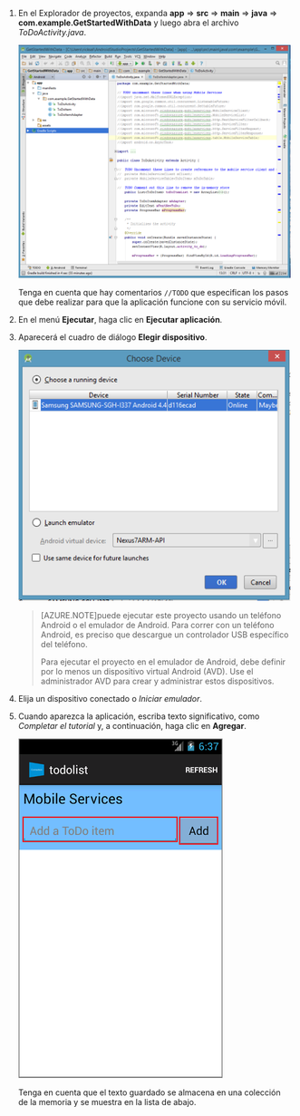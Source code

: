 1. En el Explorador de proyectos, expanda **app** => **src** => **main** => **java** => **com.example.GetStartedWithData** y luego abra el archivo *ToDoActivity.java*.

   	![](./media/download-android-sample-code/mobile-services-android-studio-project.png)


   	Tenga en cuenta que hay comentarios `//TODO` que especifican los pasos que debe realizar para que la aplicación funcione con su servicio móvil.

2. En el menú **Ejecutar**, haga clic en **Ejecutar aplicación**.

3. Aparecerá el cuadro de diálogo **Elegir dispositivo**.

	![](./media/mobile-services-android-run-sample-code/android-studio-choose-device.png)



	> [AZURE.NOTE]puede ejecutar este proyecto usando un teléfono Android o el emulador de Android. Para correr con un teléfono Android, es preciso que descargue un controlador USB específico del teléfono.
	>
	> Para ejecutar el proyecto en el emulador de Android, debe definir por lo menos un dispositivo virtual Android (AVD). Use el administrador AVD para crear y administrar estos dispositivos.

4. Elija un dispositivo conectado o *Iniciar emulador*.

5. Cuando aparezca la aplicación, escriba texto significativo, como _Completar el tutorial_ y, a continuación, haga clic en **Agregar**.

   	![](./media/download-android-sample-code/mobile-quickstart-startup-android.png)

   	Tenga en cuenta que el texto guardado se almacena en una colección de la memoria y se muestra en la lista de abajo.

<!---HONumber=August15_HO6-->